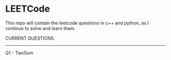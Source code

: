 # LEETCode
This repo will contain the leetcode questions in c++ and python, as I continue to solve and learn them.

CURRENT QUESTIONS
_________________

Q1 - TwoSum
